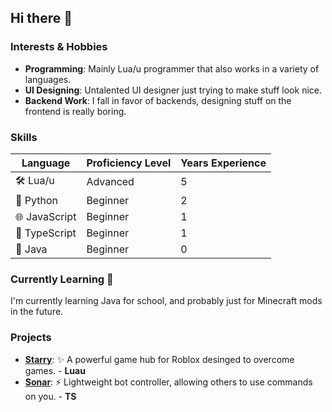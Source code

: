 ## Hi there 👋

### Interests & Hobbies
* **Programming**: Mainly Lua/u programmer that also works in a variety of languages.
* **UI Designing**: Untalented UI designer just trying to make stuff look nice.
* **Backend Work**: I fall in favor of backends, designing stuff on the frontend is really boring.

### Skills
| Language          | Proficiency Level | Years Experience   |
|-------------------|-------------------|--------------------|
| 🛠️ Lua/u          | Advanced          | 5                  |
| 🐍 Python         | Beginner          | 2                  |
| 🌐 JavaScript     | Beginner          | 1                  |
| 🔷 TypeScript     | Beginner          | 1                  |
| 🍵 Java           | Beginner          | 0                  |

### Currently Learning 📖
I'm currently learning Java for school, and probably just for Minecraft mods in the future.

### Projects
* **[Starry](https://github.com/mr-suno/Starry)**: ✨ A powerful game hub for Roblox desinged to overcome games. - **Luau**
* **[Sonar](https://github.com/mr-suno/Sonar)**: ⚡ Lightweight bot controller, allowing others to use commands on you. - **TS**
